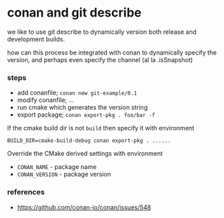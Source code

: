 conan and git describe
===

we like to use git describe to dynamically version both release and development builds.

how can this process be integrated with conan to dynamically specify the version, and perhaps even specify the channel (al la .isSnapshot)

### steps
- add conanfile; `conan new git-example/0.1`
- modify conanfile; ...
- run cmake which generates the version string
- export package; `conan export-pkg . foo/bar -f`

If the cmake build dir is not `build` then specify it with environment

`BUILD_DIR=cmake-build-debug conan export-pkg . ......`

Override the CMake derived settings with environment
- `CONAN_NAME` - package name
- `CONAN_VERSION` - package version

### references
- https://github.com/conan-io/conan/issues/548
